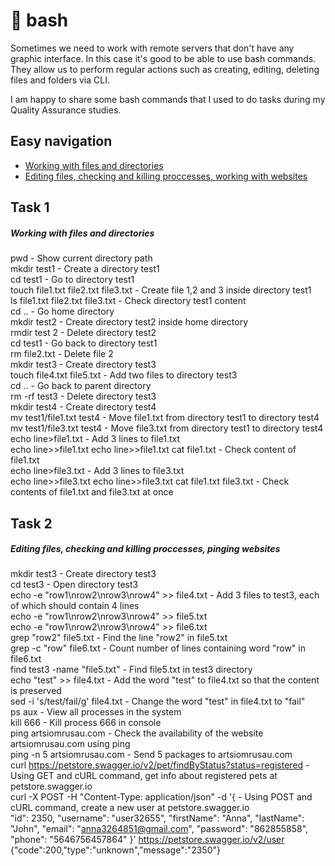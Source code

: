 # 📌 bash

Sometimes we need to work with remote servers that don't have any graphic interface. In this case it's good to be able to use bash commands. They allow us to perform regular actions such as creating, editing, deleting files and folders via CLI. 

I am happy to share some bash commands that I used to do tasks during my Quality Assurance studies. 

## Easy navigation
- [Working with files and directories](#task-1)
- [Editing files, checking and killing proccesses, working with websites](#task-2)

## Task 1

##### Working with files and directories
pwd -                                                              Show current directory path  
mkdir test1 -                                                      Create a directory test1  
cd test1 -                                                         Go to directory test1  
touch file1.txt file2.txt file3.txt -                              Create file 1,2 and 3 inside directory test1  
ls file1.txt  file2.txt  file3.txt -                               Check directory test1 content  
cd .. -                                                            Go home directory   
mkdir test2 -                                                      Create directory test2 inside home directory  
rmdir test 2 -                                                     Delete directory test2   
cd test1 -                                                         Go back to directory test1  
rm file2.txt -                                                     Delete file 2   
mkdir test3 -                                                      Create directory test3  
touch file4.txt file5.txt -                                        Add two files to directory test3  
cd .. -                                                            Go back to parent directory  
rm -rf test3 -                                                     Delete directory test3   
mkdir test4 -                                                      Create directory test4  
mv test1/file1.txt test4 -                                         Move file1.txt from directory test1 to directory test4  
mv test1/file3.txt test4 -                                         Move file3.txt from directory test1 to directory test4  
echo line>file1.txt -                                              Add 3 lines to file1.txt  
echo line>>file1.txt
echo line>>file1.txt
cat file1.txt -                                                    Check content of file1.txt  
echo line>file3.txt -                                              Add 3 lines to file3.txt  
echo line>>file3.txt
echo line>>file3.txt
cat file1.txt file3.txt -                                          Check contents of file1.txt and file3.txt at once  

## Task 2
##### Editing files, checking and killing proccesses, pinging websites

mkdir test3 -                                                      Create directory test3  
cd test3 -                                                         Open directory test3  
echo -e "row1\nrow2\nrow3\nrow4" >> file4.txt -                    Add 3 files to test3, each of which should contain 4 lines  
echo -e "row1\nrow2\nrow3\nrow4" >> file5.txt  
echo -e "row1\nrow2\nrow3\nrow4" >> file6.txt  
grep "row2" file5.txt -                                            Find the line "row2" in file5.txt  
grep -c "row" file6.txt -                                          Count number of lines containing word "row" in file6.txt  
find test3 -name "file5.txt" -                                     Find file5.txt in test3 directory  
echo "test" >> file4.txt -                                         Add the word "test" to file4.txt so that the content is preserved  
sed -i 's/test/fail/g' file4.txt -                                 Change the word "test" in file4.txt to "fail"  
ps aux -                                                           View all processes in the system  
kill 666 -                                                         Kill process 666 in console  
ping artsiomrusau.com -                                            Check the availability of the website artsiomrusau.com using ping  
ping -n 5 artsiomrusau.com -                                       Send 5 packages to artsiomrusau.com    
curl https://petstore.swagger.io/v2/pet/findByStatus?status=registered - Using GET and cURL command, get info about registered pets at petstore.swagger.io  
curl -X POST -H "Content-Type: application/json" -d '{   -         Using POST and cURL command, create a new user at petstore.swagger.io  
  "id": 2350,
  "username": "user32655",
  "firstName": "Anna",
  "lastName": "John",
  "email": "anna3264851@gmail.com",
  "password": "862855858",
  "phone": "5646756457864"
}' https://petstore.swagger.io/v2/user
{"code":200,"type":"unknown","message":"2350"}



